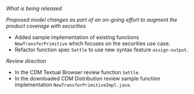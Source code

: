 _What is being released_

*Proposed model changes as part of an on-going effort to augment the product coverage with securities*

- Added sample implementation of existing functions `NewTransferPrimitive` which focuses on the securities use case.
- Refactor function spec `Settle` to use new syntax feature `assign-output`.

_Review direction_

- In the CDM Textual Browser review function `Settle`.
- In the downloaded CDM Distribution review sample function implementation `NewTransferPrimitiveImpl.java`.
